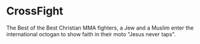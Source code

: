 # CrossFight
The Best of the Best Christian MMA fighters, a Jew and a Muslim enter the international octogan to show faith in their moto "Jesus never taps".

